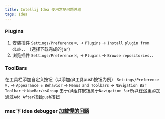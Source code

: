 ```yaml
---
title: Intellij Idea 使用常见问题总结
tags: Idea
---
```

### Plugins
1. 安装插件
`Settings/Preference` `⌘,` -> `Plugins` -> `Install plugin from disk..` （选择下载完成的`jar`）
2. 浏览插件
`Settings/Preference` `⌘,` -> `Plugins` -> `Browse repositories..`

### ToolBars
在工具栏添加自定义按钮（以添加git工具push按钮为例）
`Settings/Preference` `⌘,` -> `Appearance & Behavior` -> `Menus and Toolbars` -> `Navigation Bar Toolbar` -> `NavBarVcsGroup`
由于git组件按钮属于`Navigation Bar`所以在这里添加 通过`Add After`找到`push`按钮

###  mac下 idea debugger [加载慢的问题](https://stackoverflow.com/questions/20658400/intellij-idea-hangs-while-finished-saving-caches)
